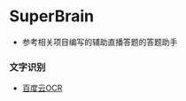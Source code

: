 # SuperBrain

* 参考相关项目编写的辅助直播答题的答题助手


### 文字识别

* [百度云OCR](https://console.bce.baidu.com/ai)


<!--### 参考项目

* [smileboywtu/MillionHeroAssistant](https://github.com/smileboywtu/MillionHeroAssistant)
* [lingfengsan/MillionHero](https://github.com/lingfengsan/MillionHero)
* [wuditken/MillionHeroes](https://github.com/wuditken/MillionHeroes)
* [rrdssfgcs/wenda-helper](https://github.com/rrdssfgcs/wenda-helper)
* [idealspark/ZhiShiWenDa-Helper](https://github.com/idealspark/ZhiShiWenDa-Helper)-->